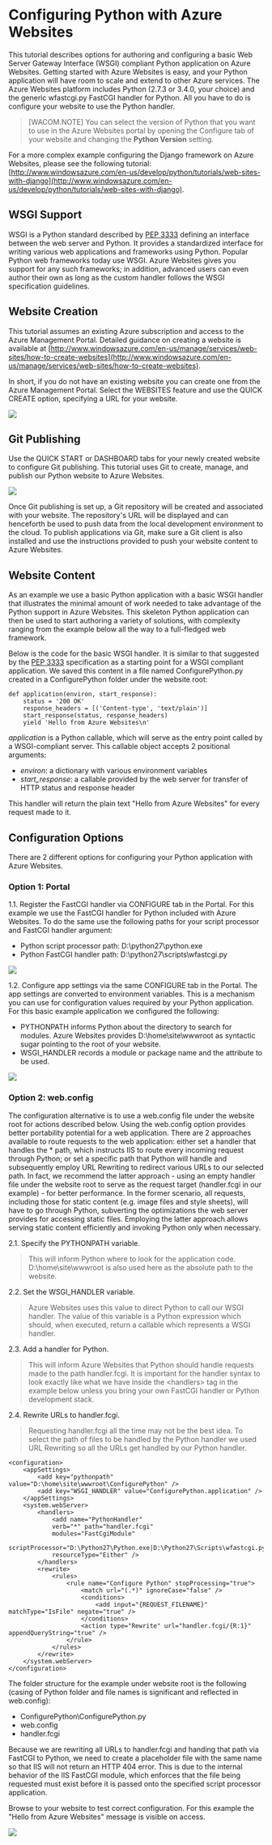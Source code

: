 <properties linkid="develop-python-tutorials-web-sites-configuration" urlDisplayName="Configuring Python with Azure Websites" pageTitle="Configuring Python with Azure Websites" metaKeywords="" description="This tutorial describes options for authoring and configuring a basic Web server Gateway Interface (WSGI) compliant Python application on Azure Websites." metaCanonical="" services="web-sites" documentationCenter="Python" title="Configuring Python with Azure Websites" authors="huvalo" solutions="" manager="wpickett" editor="" />

<tags ms.service="web-sites" ms.workload="web" ms.tgt_pltfrm="na" ms.devlang="python" ms.topic="article" ms.date="01/01/1900" ms.author="huvalo" />




# Configuring Python with Azure Websites #

This tutorial describes options for authoring and configuring a basic Web Server Gateway Interface (WSGI) compliant Python application on Azure Websites. Getting started with Azure Websites is easy, and your Python application will have room to scale and extend to other Azure services. The Azure Websites platform includes Python (2.7.3 or 3.4.0, your choice) and the generic wfastcgi.py FastCGI handler for Python. All you have to do is configure your website to use the Python handler. 

> [WACOM.NOTE] You can select the version of Python that you want to use in the Azure Websites portal by opening the Configure tab of your website and changing the **Python Version** setting.

For a more complex example configuring the Django framework on Azure Websites, please see the following tutorial: 
[http://www.windowsazure.com/en-us/develop/python/tutorials/web-sites-with-django](http://www.windowsazure.com/en-us/develop/python/tutorials/web-sites-with-django).  

## WSGI Support

WSGI is a Python standard described by [PEP 3333](http://www.python.org/dev/peps/pep-3333/) defining an interface between the web server and Python. It provides a standardized interface for writing various web applications and frameworks using Python.  Popular Python web frameworks today use WSGI.  Azure Websites gives you support for any such frameworks; in addition, advanced users can even author their own as long as the custom handler follows the WSGI specification guidelines.

## Website Creation

This tutorial assumes an existing Azure subscription and access to the Azure Management Portal. Detailed guidance on creating a website is available at [http://www.windowsazure.com/en-us/manage/services/web-sites/how-to-create-websites](http://www.windowsazure.com/en-us/manage/services/web-sites/how-to-create-websites).
 
In short, if you do not have an existing website you can create one from the Azure Management Portal. Select the WEBSITES feature and use the QUICK CREATE option, specifying a URL for your website.

![](./media/web-sites-python-configure/configure-python-create-website.png)

## Git Publishing

Use the QUICK START or DASHBOARD tabs for your newly created website to configure Git publishing.  This tutorial uses Git to create, manage, and publish our Python website to Azure Websites. 

![](./media/web-sites-python-configure/configure-python-git.png)

Once Git publishing is set up, a Git repository will be created and associated with your website.  The repository's URL will be displayed and can henceforth be used to push data from the local development environment to the cloud. To publish applications via Git, make sure a Git client is also installed and use the instructions provided to push your website content to Azure Websites.

## Website Content

As an example we use a basic Python application with a basic WSGI handler that illustrates the minimal amount of work needed to take advantage of the Python support in Azure Websites.  This skeleton Python application can then be used to start authoring a variety of solutions, with complexity ranging from the example below all the way to a full-fledged web framework.  

Below is the code for the basic WSGI handler. It is similar to that suggested by the [PEP 3333](http://www.python.org/dev/peps/pep-3333/) specification as a starting point for a WSGI compliant application. We saved this content in a file named ConfigurePython.py created in a ConfigurePython folder under the website root:

	def application(environ, start_response):
	    status = '200 OK'
	    response_headers = [('Content-type', 'text/plain')]
	    start_response(status, response_headers)
	    yield 'Hello from Azure Websites\n'

*application* is a Python callable, which will serve as the entry point called by a WSGI-compliant server. This callable object accepts 2 positional arguments: 

* *environ*: a dictionary with various environment variables
* *start_response*: a callable provided by the web server for transfer of HTTP status and response header

This handler will return the plain text "Hello from Azure Websites" for every request made to it.

## Configuration Options

There are 2 different options for configuring your Python application with Azure Websites.

<h3 id="option1">Option 1: Portal</h3>

1.1. Register the FastCGI handler via CONFIGURE tab in the Portal.
For this example we use the FastCGI handler for Python included with Azure Websites. To do the same use the following paths for your script processor and FastCGI handler argument:

* Python script processor path: D:\python27\python.exe
* Python FastCGI handler path: D:\python27\scripts\wfastcgi.py

![](./media/web-sites-python-configure/configure-python-handler-mapping.png)

1.2. Configure app settings via the same CONFIGURE tab in the Portal.
The app settings are converted to environment variables. This is a mechanism you can use for configuration values required by your Python application. For this basic example application we configured the following:

* PYTHONPATH informs Python about the directory to search for modules. Azure Websites provides D:\home\site\wwwroot as syntactic sugar pointing to the root of your website. 
* WSGI\_HANDLER records a module or package name and the attribute to be used.

![](./media/web-sites-python-configure/configure-python-app-settings.png)

<h3 id="option2">Option 2: web.config</h3>
The configuration alternative is to use a web.config file under the website root for actions described below. Using the web.config option provides better portability potential for a web application. There are 2 approaches available to route requests to the web application: either set a handler that handles the * path, which instructs IIS to route every incoming request through Python; or set a specific path that Python will handle and subsequently employ URL Rewriting to redirect various URLs to our selected path.  In fact, we recommend the latter approach - using an empty handler file under the website root to serve as the request target (handler.fcgi in our example) - for better performance. In the former scenario, all requests, including those for static content (e.g. image files and style sheets), will have to go through Python, subverting the optimizations the web server provides for accessing static files.  Employing the latter approach allows serving static content efficiently and invoking Python only when necessary.

2.1. Specify the PYTHONPATH variable. 
> This will inform Python where to look for the application code. D:\home\site\wwwroot is also used here as the absolute path to the website.

2.2. Set the WSGI\_HANDLER variable.
> Azure Websites uses this value to direct Python to call our WSGI handler.  The value of this variable is a Python expression which should, when executed, return a callable which represents a WSGI handler. 

2.3. Add a handler for Python.
> This will inform Azure Websites that Python should handle requests made to the path handler.fcgi. It is important for the handler syntax to look exactly like what we have inside the &lt;handlers&gt; tag in the example below unless you bring your own FastCGI handler or Python development stack.

2.4. Rewrite URLs to handler.fcgi.
> Requesting handler.fcgi all the time may not be the best idea. To select the path of files to be handled by the Python handler we used URL Rewriting so all the URLs get handled by our Python handler.

	<configuration>
  		<appSettings>
    		<add key="pythonpath" value="D:\home\site\wwwroot\ConfigurePython" />
    		<add key="WSGI_HANDLER" value="ConfigurePython.application" />
  		</appSettings>
  		<system.webServer>
    		<handlers>
      			<add name="PythonHandler" 
           		verb="*" path="handler.fcgi" 
           		modules="FastCgiModule" 
           		scriptProcessor="D:\Python27\Python.exe|D:\Python27\Scripts\wfastcgi.py" 
           		resourceType="Either" />
   			</handlers>
			<rewrite>
	    		<rules>
					<rule name="Configure Python" stopProcessing="true">
		    			<match url="(.*)" ignoreCase="false" />
		    			<conditions>
							<add input="{REQUEST_FILENAME}" matchType="IsFile" negate="true" />
		    			</conditions>
		    			<action type="Rewrite" url="handler.fcgi/{R:1}" appendQueryString="true" />
					</rule>
	    		</rules>
			</rewrite>
  		</system.webServer>
	</configuration> 

The folder structure for the example under website root is the following (casing of Python folder and file names is significant and reflected in web.config):

* ConfigurePython\ConfigurePython.py
* web.config
* handler.fcgi

Because we are rewriting all URLs to handler.fcgi and handing that path via FastCGI to Python, we need to create a placeholder file with the same name so that IIS will not return an HTTP 404 error. This is due to the internal behavior of the IIS FastCGI module, which enforces that the file being requested must exist before it is passed onto the specified script processor application.

Browse to your website to test correct configuration. For this example the "Hello from Azure Websites" message is visible on access.

![](./media/web-sites-python-configure/configure-python-result.png)

